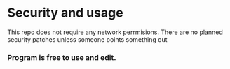 # Security and usage 
This repo does not require any network perrmisions.
There are no planned security patches unless someone points something out

### Program is free to use and edit. 
